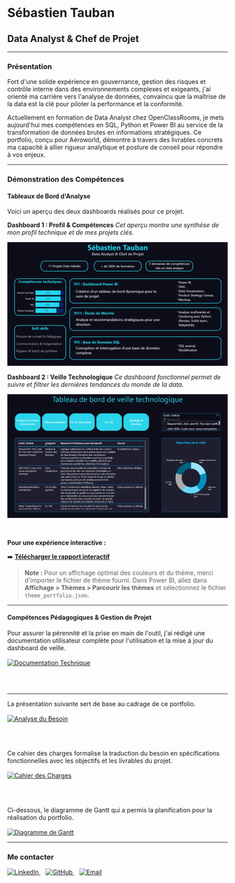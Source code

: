 # Sébastien Tauban
## Data Analyst & Chef de Projet

---

### Présentation
Fort d'une solide expérience en gouvernance, gestion des risques et contrôle interne dans des environnements complexes et exigeants, j'ai orienté ma carrière vers l'analyse de données, convaincu que la maîtrise de la data est la clé pour piloter la performance et la conformité.

Actuellement en formation de Data Analyst chez OpenClassRooms, je mets aujourd'hui mes compétences en SQL, Python et Power BI au service de la transformation de données brutes en informations stratégiques. Ce portfolio, conçu pour Aéroworld, démontre à travers des livrables concrets ma capacité à allier rigueur analytique et posture de conseil pour répondre à vos enjeux.

---

### Démonstration des Compétences

#### Tableaux de Bord d'Analyse

Voici un aperçu des deux dashboards réalisés pour ce projet.

**Dashboard 1 : Profil & Compétences**
*Cet aperçu montre une synthèse de mon profil technique et de mes projets clés.*

![Dashboard Profil & Compétences](dashboard-profil.png)

**Dashboard 2 : Veille Technologique**
*Ce dashboard fonctionnel permet de suivre et filtrer les dernières tendances du monde de la data.*

![Dashboard Veille Technologique](dashboard-veille.png)

<br/>

**Pour une expérience interactive :**

➡️ **[Télécharger le rapport interactif](Dashboard.pbix)**

> **Note :** Pour un affichage optimal des couleurs et du thème, merci d'importer le fichier de thème fourni. Dans Power BI, allez dans **Affichage > Thèmes > Parcourir les thèmes** et sélectionnez le fichier `theme_portfolio.json`.

---

#### Compétences Pédagogiques & Gestion de Projet

Pour assurer la pérennité et la prise en main de l'outil, j'ai rédigé une documentation utilisateur complète pour l'utilisation et la mise à jour du dashboard de veille. <br><br>
<a href="Documentation-TDB-Veille.pdf">
  <img src="https://img.shields.io/badge/-Lire%20la%20Documentation%20Technique-0077B5?style=plastic" alt="Documentation Technique">
</a>

<br/><br/>

---

La présentation suivante sert de base au cadrage de ce portfolio.<br><br>
<a href="Analyse-besoin-client.pdf">
  <img src="https://img.shields.io/badge/-Consulter%20l'Analyse%20du%20Besoin-28A745?style=plastic" alt="Analyse du Besoin">
</a>

<br/><br/>

Ce cahier des charges formalise la traduction du besoin en spécifications fonctionnelles avec les objectifs et les livrables du projet.<br><br>
<a href="Cahier-charges-portfolio.pdf">
  <img src="https://img.shields.io/badge/-Consulter%20le%20Cahier%20des%20Charges-ffc107?style=plastic" alt="Cahier des Charges">
</a>

<br/><br/>

Ci-dessous, le diagramme de Gantt qui a permis la planification pour la réalisation du portfolio.<br><br>
<a href="Gantt.png">
  <img src="https://img.shields.io/badge/-Voir%20le%20Diagramme%20de%20Gantt-6c757d?style=plastic" alt="Diagramme de Gantt">
</a>

---

### Me contacter

<a href="https://www.linkedin.com/in/sébastien-tauban-2462846/">
  <img src="https://img.shields.io/badge/LinkedIn-0077B5?style=plastic&logo=linkedin&logoColor=white" alt="LinkedIn">
</a>
&nbsp;&nbsp;
<a href="[https://github.com/SebastienTauban](https://github.com/SebTau/Portfolio-OCR-DA-STA/tree/main)">
  <img src="https://img.shields.io/badge/GitHub-181717?style=plastic&logo=github&logoColor=white" alt="GitHub">
</a>
&nbsp;&nbsp;
<a href="mailto:sebastien.tauban@gmail.com">
  <img src="https://img.shields.io/badge/Gmail-D14836?style=plastic&logo=gmail&logoColor=white" alt="Email">
</a>
